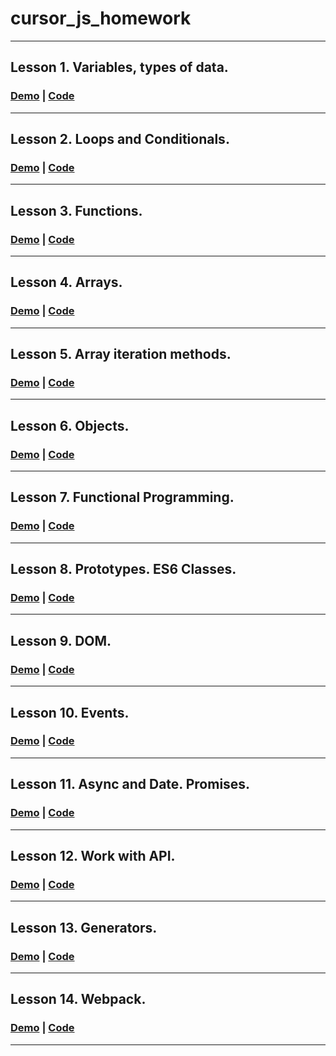 # cursor_js_homework
***
## Lesson 1. Variables, types of data.
### [Demo](https://simplypurr.github.io/cursor_homework/01-base-homework/) | [Code](https://github.com/Simplypurr/cursor_homework/blob/main/01-base-homework/main.js)
***
## Lesson 2. Loops and Conditionals.
### [Demo](https://simplypurr.github.io/cursor_homework/02-loops-and-conditionals/) | [Code](https://github.com/Simplypurr/cursor_homework/blob/main/02-loops-and-conditionals/main.js)
***
## Lesson 3. Functions.
### [Demo](https://simplypurr.github.io/cursor_homework/03-functions/) | [Code](https://github.com/Simplypurr/cursor_homework/blob/main/03-functions/main.js)
***
## Lesson 4. Arrays.
### [Demo](https://simplypurr.github.io/cursor_homework/04-arrays/) | [Code](https://github.com/Simplypurr/cursor_homework/blob/main/04-arrays/main.js)
***
## Lesson 5. Array iteration methods.
### [Demo](https://simplypurr.github.io/cursor_homework/05-array-iteration/) | [Code](https://github.com/Simplypurr/cursor_homework/blob/main/05-array-iteration/main.js)
***
## Lesson 6. Objects.
### [Demo](https://simplypurr.github.io/cursor_homework/06-objects/) | [Code](https://github.com/Simplypurr/cursor_homework/blob/main/06-objects/main.js)
***
## Lesson 7. Functional Programming.
### [Demo](https://simplypurr.github.io/cursor_homework/07-functional-programming/) | [Code](https://github.com/Simplypurr/cursor_homework/blob/main/07-functional-programming/main.js)
***
## Lesson 8. Prototypes. ES6 Classes.
### [Demo](https://simplypurr.github.io/cursor_homework/08-Prototypes-and-classes/) | [Code](https://github.com/Simplypurr/cursor_homework/blob/main/08-Prototypes-and-classes/main.js)
***
## Lesson 9. DOM.
### [Demo](https://simplypurr.github.io/cursor_homework/09-DOM/) | [Code](https://github.com/Simplypurr/cursor_homework/blob/main/09-DOM/main.js)
***
## Lesson 10. Events.
### [Demo](https://simplypurr.github.io/cursor_homework/10-Events/) | [Code](https://github.com/Simplypurr/cursor_homework/blob/main/10-Events/)
***
## Lesson 11. Async and Date. Promises.
### [Demo](https://simplypurr.github.io/cursor_homework/11-Promises-and-date/) | [Code](https://github.com/Simplypurr/cursor_homework/tree/main/11-Promises-and-date)
***
## Lesson 12. Work with API. 
### [Demo](https://simplypurr.github.io/cursor_homework/12-work-with-api/) | [Code](https://github.com/Simplypurr/cursor_homework/tree/main/12-work-with-api)
***
## Lesson 13. Generators. 
### [Demo](https://simplypurr.github.io/cursor_homework/13-generators) | [Code](https://github.com/Simplypurr/cursor_homework/tree/main/13-generators)
***
## Lesson 14. Webpack. 
### [Demo](https://simplypurr.github.io/cursor_homework/14-webpack/dist) | [Code](https://github.com/Simplypurr/cursor_homework/tree/main/14-webpack)
***
